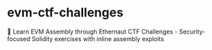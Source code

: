 # evm-ctf-challenges
🔐 Learn EVM Assembly through Ethernaut CTF Challenges - Security-focused Solidity exercises with inline assembly exploits
